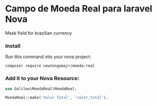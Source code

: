 # Campo de Moeda Real para laravel Nova

Mask field for brazilian currency

### Install

Run this command into your nova project:

`composer require newtongamajr/moeda-real`

### Add it to your Nova Resource:

```php
use Galileo\MoedaReal\MoedaReal;

MoedaReal::make('Valor Total', 'valor_total'),
```

